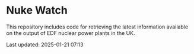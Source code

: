 # Nuke Watch

This repository includes code for retrieving the latest information available on the output of EDF nuclear power plants in the UK.

Last updated: 2025-01-21 07:13